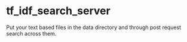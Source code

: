 # tf_idf_search_server
Put your text based files in the data directory and through post request search across them.
